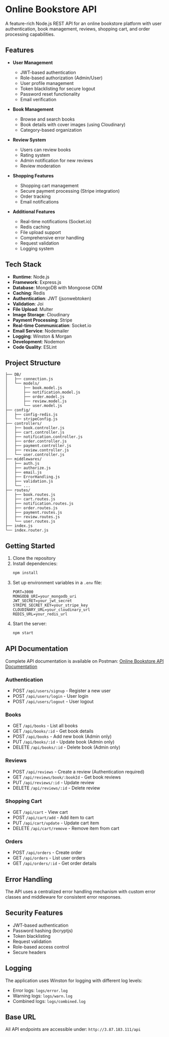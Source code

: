 # Online Bookstore API

A feature-rich Node.js REST API for an online bookstore platform with user authentication, book management, reviews, shopping cart, and order processing capabilities.

## Features

- **User Management**
  - JWT-based authentication
  - Role-based authorization (Admin/User)
  - User profile management
  - Token blacklisting for secure logout
  - Password reset functionality
  - Email verification

- **Book Management**
  - Browse and search books
  - Book details with cover images (using Cloudinary)
  - Category-based organization

- **Review System**
  - Users can review books
  - Rating system
  - Admin notification for new reviews
  - Review moderation

- **Shopping Features**
  - Shopping cart management
  - Secure payment processing (Stripe integration)
  - Order tracking
  - Email notifications

- **Additional Features**
  - Real-time notifications (Socket.io)
  - Redis caching
  - File upload support
  - Comprehensive error handling
  - Request validation
  - Logging system

## Tech Stack

- **Runtime**: Node.js
- **Framework**: Express.js
- **Database**: MongoDB with Mongoose ODM
- **Caching**: Redis
- **Authentication**: JWT (jsonwebtoken)
- **Validation**: Joi
- **File Upload**: Multer
- **Image Storage**: Cloudinary
- **Payment Processing**: Stripe
- **Real-time Communication**: Socket.io
- **Email Service**: Nodemailer
- **Logging**: Winston & Morgan
- **Development**: Nodemon
- **Code Quality**: ESLint

## Project Structure

```
├── DB/
│   ├── connection.js
│   └── models/
│       ├── book.model.js
│       ├── notification.model.js
│       ├── order.model.js
│       ├── review.model.js
│       └── user.model.js
├── config/
│   ├── config-redis.js
│   └── stripeConfig.js
├── controllers/
│   ├── book.controller.js
│   ├── cart.controller.js
│   ├── notification.controller.js
│   ├── order.controller.js
│   ├── payment.controller.js
│   ├── review.controller.js
│   └── user.controller.js
├── middlewares/
│   ├── auth.js
│   ├── authorize.js
│   ├── email.js
│   ├── ErrorHandling.js
│   ├── validation.js
│   └── ...
├── routes/
│   ├── book.routes.js
│   ├── cart.routes.js
│   ├── notification.routes.js
│   ├── order.routes.js
│   ├── payment.routes.js
│   ├── review.routes.js
│   └── user.routes.js
├── index.js
└── index.router.js
```

## Getting Started

1. Clone the repository
2. Install dependencies:
   ```bash
   npm install
   ```
3. Set up environment variables in a `.env` file:
   ```
   PORT=3000
   MONGODB_URI=your_mongodb_uri
   JWT_SECRET=your_jwt_secret
   STRIPE_SECRET_KEY=your_stripe_key
   CLOUDINARY_URL=your_cloudinary_url
   REDIS_URL=your_redis_url
   ```
4. Start the server:
   ```bash
   npm start
   ```

## API Documentation

Complete API documentation is available on Postman:
[Online Bookstore API Documentation](https://www.postman.com/interstellar-firefly-758691/nodejs-project/overview)

### Authentication

- POST `/api/users/signup` - Register a new user
- POST `/api/users/login` - User login
- POST `/api/users/logout` - User logout

### Books

- GET `/api/books` - List all books
- GET `/api/books/:id` - Get book details
- POST `/api/books` - Add new book (Admin only)
- PUT `/api/books/:id` - Update book (Admin only)
- DELETE `/api/books/:id` - Delete book (Admin only)

### Reviews

- POST `/api/reviews` - Create a review (Authentication required)
- GET `/api/reviews/book/:bookId` - Get book reviews
- PUT `/api/reviews/:id` - Update review
- DELETE `/api/reviews/:id` - Delete review

### Shopping Cart

- GET `/api/cart` - View cart
- POST `/api/cart/add` - Add item to cart
- PUT `/api/cart/update` - Update cart item
- DELETE `/api/cart/remove` - Remove item from cart

### Orders

- POST `/api/orders` - Create order
- GET `/api/orders` - List user orders
- GET `/api/orders/:id` - Get order details

## Error Handling

The API uses a centralized error handling mechanism with custom error classes and middleware for consistent error responses.

## Security Features

- JWT-based authentication
- Password hashing (bcryptjs)
- Token blacklisting
- Request validation
- Role-based access control
- Secure headers

## Logging

The application uses Winston for logging with different log levels:
- Error logs: `logs/error.log`
- Warning logs: `logs/warn.log`
- Combined logs: `logs/combined.log`

## Base URL
All API endpoints are accessible under: `http://3.87.183.111/api`
